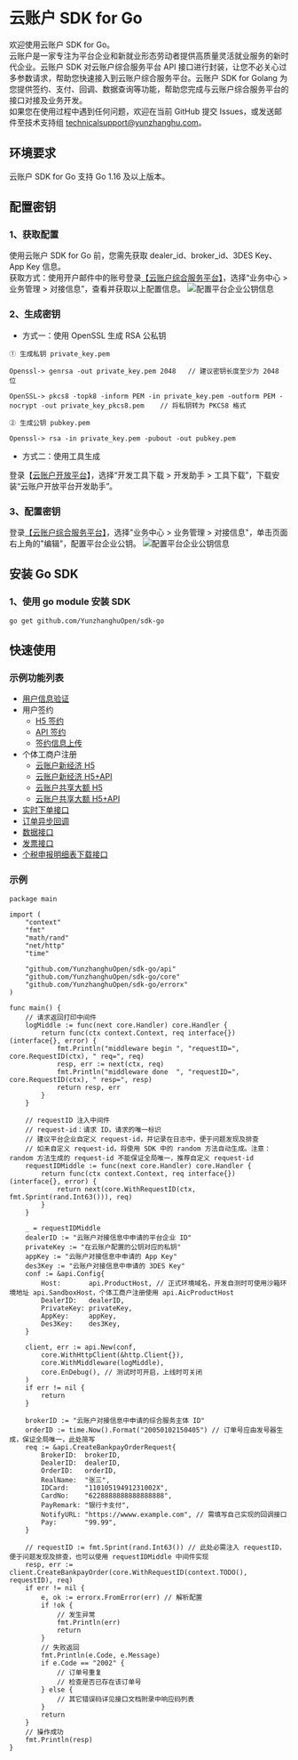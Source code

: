 # 云账户 SDK for Go

欢迎使用云账户 SDK for Go。   
云账户是一家专注为平台企业和新就业形态劳动者提供高质量灵活就业服务的新时代企业。云账户 SDK 对云账户综合服务平台 API 接口进行封装，让您不必关心过多参数请求，帮助您快速接入到云账户综合服务平台。云账户 SDK for Golang 为您提供签约、支付、回调、数据查询等功能，帮助您完成与云账户综合服务平台的接口对接及业务开发。   
如果您在使用过程中遇到任何问题，欢迎在当前 GitHub 提交 Issues，或发送邮件至技术支持组 [technicalsupport@yunzhanghu.com](mailto:technicalsupport@yunzhanghu.com)。

## 环境要求

云账户 SDK for Go 支持 Go 1.16 及以上版本。


## 配置密钥
### 1、获取配置

使用云账户 SDK for Go 前，您需先获取 dealer_id、broker_id、3DES Key、App Key 信息。   
获取方式：使用开户邮件中的账号登录[【云账户综合服务平台】](https://service.yunzhanghu.com)，选择“业务中心 > 业务管理 > 对接信息”，查看并获取以上配置信息。
![配置平台企业公钥信息](https://yos.yunzhanghu.com/getobject/duijiexinxi-3.png?isAttachment=false&fileID=4d073f5df6ccd7f16db1f3f21016dec959381154&signature=9pXBRSdwjXtnLesLnv4ASa7Hxmhu46PaBJXb%2BQxVvpg%3D)

### 2、生成密钥

- 方式一：使用 OpenSSL 生成 RSA 公私钥

```
① ⽣成私钥 private_key.pem

Openssl-> genrsa -out private_key.pem 2048   // 建议密钥⻓度⾄少为 2048 位

OpenSSL-> pkcs8 -topk8 -inform PEM -in private_key.pem -outform PEM -nocrypt -out private_key_pkcs8.pem    // 将私钥转为 PKCS8 格式 

② ⽣成公钥 pubkey.pem

Openssl-> rsa -in private_key.pem -pubout -out pubkey.pem
```

- 方式二：使用工具生成

登录【[云账户开放平台](https://open.yunzhanghu.com/)】，选择“开发工具下载 > 开发助手 > 工具下载”，下载安装“云账户开放平台开发助手”。

### 3、配置密钥

登录[【云账户综合服务平台】](https://service.yunzhanghu.com)，选择"业务中心 > 业务管理 > 对接信息"，单击页面右上角的"编辑"，配置平台企业公钥。
![配置平台企业公钥信息](https://yos.yunzhanghu.com/getobject/duijiexinxi-4.png?isAttachment=false&fileID=6f4c1927c490566e68cfb608cc951c2dbb14132d&signature=KVHB%2B6cIkAkHxSKNpBsrKy%2FQU%2FRFDnE4G6dDvw%2BROHU%3D)


## 安装 Go SDK
### 1、使用 go module 安装 SDK

```
go get github.com/YunzhanghuOpen/sdk-go
```

## 快速使用

### 示例功能列表

- [用户信息验证](example/authentication/authentication.go)
- 用户签约
   - [H5 签约](example/h5usersign/h5usersign.go)
   - [API 签约](example/apiusersign/apiusersign.go)
   - [签约信息上传](example/uploadusersign/uploadusersign.go)
- 个体工商户注册
   - [云账户新经济 H5](example/bizlicxjjh5/bizlicxjjh5.go)
   - [云账户新经济 H5+API](example/bizlicxjjh5api/bizlicxjjh5api.go)
   - [云账户共享大额 H5](example/bizlicgxv2h5/bizlicgxv2h5.go)
   - [云账户共享大额 H5+API](example/bizlicgxv2h5api/bizlicgxv2h5api.go)
- [实时下单接口](example/payment/payment.go)
- [订单异步回调](example/payment/payment.go)
- [数据接口](example/dataservice/dataservice.go)
- [发票接口](example/invoice/invoice.go)
- [个税申报明细表下载接口](example/tax/tax.go)


### 示例
```golang
package main

import (
	"context"
	"fmt"
	"math/rand"
	"net/http"
	"time"

	"github.com/YunzhanghuOpen/sdk-go/api"
	"github.com/YunzhanghuOpen/sdk-go/core"
	"github.com/YunzhanghuOpen/sdk-go/errorx"
)

func main() {
	// 请求返回打印中间件
	logMiddle := func(next core.Handler) core.Handler {
		return func(ctx context.Context, req interface{}) (interface{}, error) {
			fmt.Println("middleware begin ", "requestID=", core.RequestID(ctx), " req=", req)
			resp, err := next(ctx, req)
			fmt.Println("middleware done  ", "requestID=", core.RequestID(ctx), " resp=", resp)
			return resp, err
		}
	}

	// requestID 注入中间件
	// request-id：请求 ID，请求的唯一标识
	// 建议平台企业自定义 request-id，并记录在日志中，便于问题发现及排查
	// 如未自定义 request-id，将使用 SDK 中的 random 方法自动生成。注意：random 方法生成的 request-id 不能保证全局唯一，推荐自定义 request-id
	requestIDMiddle := func(next core.Handler) core.Handler {
		return func(ctx context.Context, req interface{}) (interface{}, error) {
			return next(core.WithRequestID(ctx, fmt.Sprint(rand.Int63())), req)
		}
	}

	_ = requestIDMiddle
	dealerID := "云账户对接信息中申请的平台企业 ID"
	privateKey := "在云账户配置的公钥对应的私钥"
	appKey := "云账户对接信息中申请的 App Key"
	des3Key := "云账户对接信息中申请的 3DES Key"
	conf := &api.Config{
		Host:       api.ProductHost, // 正式环境域名，开发自测时可使用沙箱环境地址 api.SandboxHost，个体工商户注册使用 api.AicProductHost
		DealerID:   dealerID,
		PrivateKey: privateKey,
		AppKey:     appKey,
		Des3Key:    des3Key,
	}

	client, err := api.New(conf,
		core.WithHttpClient(&http.Client{}),
		core.WithMiddleware(logMiddle),
		core.EnDebug(), // 测试时可开启，上线时可关闭
	)
	if err != nil {
		return
	}

	brokerID := "云账户对接信息中申请的综合服务主体 ID"
	orderID := time.Now().Format("20050102150405") // 订单号应由发号器生成，保证全局唯一，此处简写
	req := &api.CreateBankpayOrderRequest{
		BrokerID:  brokerID,
		DealerID:  dealerID,
		OrderID:   orderID,
		RealName:  "张三",
		IDCard:    "11010519491231002X",
		CardNo:    "6228888888888888888",
		PayRemark: "银行卡支付",
		NotifyURL: "https://wwww.example.com", // 需填写自己实现的回调接口
		Pay:       "99.99",
	}

	// requestID := fmt.Sprint(rand.Int63()) // 此处必需注入 requestID，便于问题发现及排查，也可以使用 requestIDMiddle 中间件实现
	resp, err := client.CreateBankpayOrder(core.WithRequestID(context.TODO(), requestID), req)
	if err != nil {
		e, ok := errorx.FromError(err) // 解析配置
		if !ok {
			// 发生异常
			fmt.Println(err)
			return
		}
		// 失败返回
		fmt.Println(e.Code, e.Message)
		if e.Code == "2002" {
			// 订单号重复
			// 检查是否已存在该订单号
		} else {
			// 其它错误码详见接口文档附录中响应码列表
		}
		return
	}
	// 操作成功
	fmt.Println(resp)
}
```
